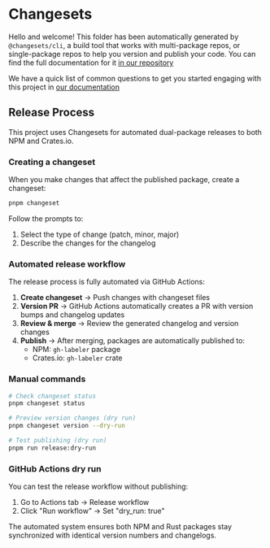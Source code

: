 # Changesets

Hello and welcome! This folder has been automatically generated by `@changesets/cli`, a build tool that works
with multi-package repos, or single-package repos to help you version and publish your code. You can
find the full documentation for it [in our repository](https://github.com/changesets/changesets)

We have a quick list of common questions to get you started engaging with this project in
[our documentation](https://github.com/changesets/changesets/blob/main/docs/common-questions.md)

## Release Process

This project uses Changesets for automated dual-package releases to both NPM and Crates.io.

### Creating a changeset

When you make changes that affect the published package, create a changeset:

```bash
pnpm changeset
```

Follow the prompts to:
1. Select the type of change (patch, minor, major)
2. Describe the changes for the changelog

### Automated release workflow

The release process is fully automated via GitHub Actions:

1. **Create changeset** → Push changes with changeset files
2. **Version PR** → GitHub Actions automatically creates a PR with version bumps and changelog updates
3. **Review & merge** → Review the generated changelog and version changes
4. **Publish** → After merging, packages are automatically published to:
   - NPM: `gh-labeler` package
   - Crates.io: `gh-labeler` crate

### Manual commands

```bash
# Check changeset status
pnpm changeset status

# Preview version changes (dry run)
pnpm changeset version --dry-run

# Test publishing (dry run)
pnpm run release:dry-run
```

### GitHub Actions dry run

You can test the release workflow without publishing:
1. Go to Actions tab → Release workflow
2. Click "Run workflow" → Set "dry_run: true"

The automated system ensures both NPM and Rust packages stay synchronized with identical version numbers and changelogs.
